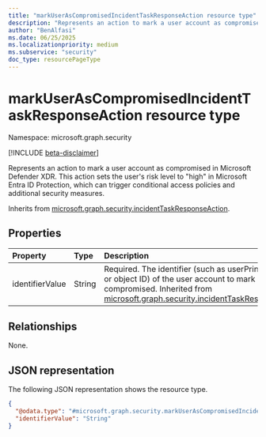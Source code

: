 ```yaml
---
title: "markUserAsCompromisedIncidentTaskResponseAction resource type"
description: "Represents an action to mark a user account as compromised in Microsoft Defender XDR."
author: "BenAlfasi"
ms.date: 06/25/2025
ms.localizationpriority: medium
ms.subservice: "security"
doc_type: resourcePageType
---
```


# markUserAsCompromisedIncidentTaskResponseAction resource type

Namespace: microsoft.graph.security

[!INCLUDE [beta-disclaimer](../../includes/beta-disclaimer.md)]

Represents an action to mark a user account as compromised in Microsoft Defender XDR. This action sets the user's risk level to "high" in Microsoft Entra ID Protection, which can trigger conditional access policies and additional security measures.

Inherits from [microsoft.graph.security.incidentTaskResponseAction](../resources/security-incidenttaskresponseaction.md).

## Properties
|Property|Type|Description|
|:---|:---|:---|
|identifierValue|String|Required. The identifier (such as userPrincipalName or object ID) of the user account to mark as compromised. Inherited from [microsoft.graph.security.incidentTaskResponseAction](../resources/security-incidenttaskresponseaction.md).|

## Relationships
None.

## JSON representation
The following JSON representation shows the resource type.
<!-- {
  "blockType": "resource",
  "@odata.type": "microsoft.graph.security.markUserAsCompromisedIncidentTaskResponseAction"
}
-->
``` json
{
  "@odata.type": "#microsoft.graph.security.markUserAsCompromisedIncidentTaskResponseAction",
  "identifierValue": "String"
}
```

<!--
{
  "type": "#page.annotation",
  "namespace": "microsoft.graph.security"
}
-->
